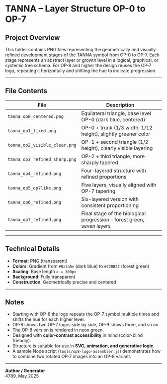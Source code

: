 # TANNA – Layer Structure OP-0 to OP-7

## Project Overview

This folder contains PNG files representing the geometrically and visually refined development stages
of the TANNA symbol from OP-0 to OP-7. Each stage represents an abstract layer or growth level
in a logical, graphical, or systemic tree schema. For OP-8 and higher the design reuses the OP-7 logo,
repeating it horizontally and shifting the hue to indicate progression.

---

## File Contents

| File                        | Description                                                        |
|----------------------------|--------------------------------------------------------------------|
| `tanna_op0_centered.png`   | Equilateral triangle, base level OP-0 (dark blue, centered)        |
| `tanna_op1_fixed.png`      | OP-0 + trunk (1/3 width, 1/12 height), slightly greener color      |
| `tanna_op2_visible_clear.png` | OP-1 + second triangle (1/2 height), clearly visible layering     |
| `tanna_op3_refined_sharp.png` | OP-2 + third triangle, more sharply tapered                      |
| `tanna_op4_refined.png`    | Four-layered structure with refined proportions                    |
| `tanna_op5_op7like.png`    | Five layers, visually aligned with OP-7 tapering                   |
| `tanna_op6_refined.png`    | Six-layered version with consistent proportioning                  |
| `tanna_op7_refined.png`    | Final stage of the biological progression – forest green, seven layers |

---

## Technical Details

- **Format**: PNG (transparent)
- **Colors**: Gradient from `#0a2a5e` (dark blue) to `#228B22` (forest green)
- **Scaling**: Base length `a = 300px`
- **Background**: Fully transparent
- **Construction**: Geometrically precise and centered

---

## Notes

- Starting with OP-8 the logo repeats the OP-7 symbol multiple times and shifts the hue for each higher level.
- OP-8 shows two OP-7 logos side by side, OP-9 shows three, and so on.
- The OP-8 version is rendered in neon green.
- Designed with **color-contrast accessibility** in mind (color-blind friendly).
- Structure is suitable for use in **SVG, animation, and generative logic**.
- A sample Node script (`tools/op8-logo-assembler.js`) demonstrates how to
  combine two rotated OP-7 images into an OP-8 variant.

---

**Author / Generator**  
4789, May 2025
